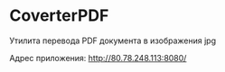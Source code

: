 # CoverterPDF
Утилита перевода PDF документа в изображения jpg

Адрес приложения: http://80.78.248.113:8080/
